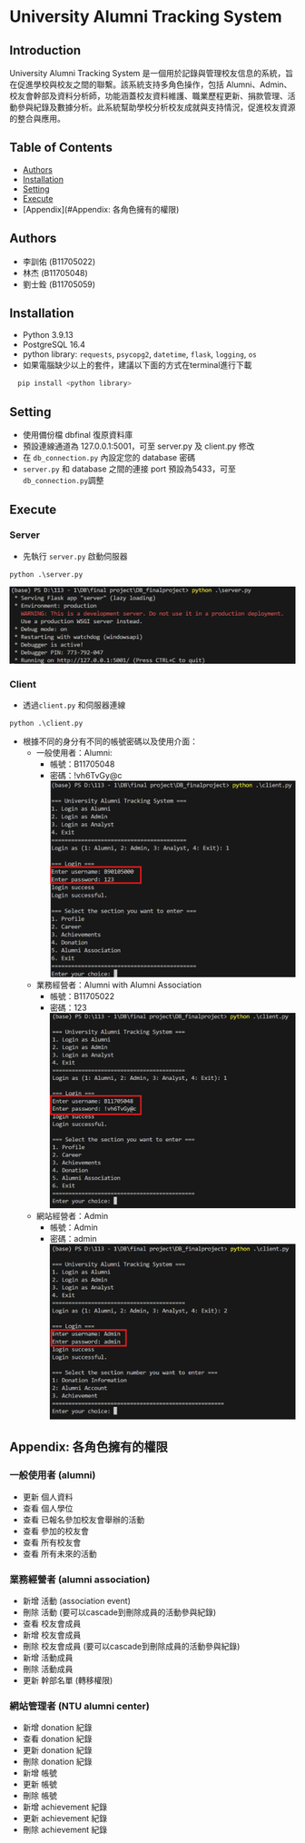 
# University Alumni Tracking System





## Introduction

University Alumni Tracking System 是一個用於記錄與管理校友信息的系統，旨在促進學校與校友之間的聯繫。該系統支持多角色操作，包括 Alumni、Admin、校友會幹部及資料分析師，功能涵蓋校友資料維護、職業歷程更新、捐款管理、活動參與紀錄及數據分析。此系統幫助學校分析校友成就與支持情況，促進校友資源的整合與應用。

## Table of Contents
- [Authors](#Authors)
- [Installation](#installation)
- [Setting](#Setting)
- [Execute](#Execute)
- [Appendix](#Appendix: 各角色擁有的權限)
## Authors

- 李訓佑 (B11705022)
- 林杰 (B11705048)
- 劉士銓 (B11705059)
## Installation

- Python 3.9.13
- PostgreSQL 16.4
- python library: `requests`, `psycopg2`, `datetime`, `flask`, `logging`, `os`
- 如果電腦缺少以上的套件，建議以下面的方式在terminal進行下載
```bash
  pip install <python library>
```
    
## Setting
- 使用備份檔 dbfinal 復原資料庫
- 預設連線通道為 127.0.0.1:5001，可至 server.py 及 client.py 修改
- 在 `db_connection.py` 內設定您的 database 密碼
- `server.py` 和 database 之間的連接 port 預設為5433，可至`db_connection.py`調整

## Execute
### Server
- 先執行 `server.py` 啟動伺服器
```
python .\server.py 
```
![server login](SCREENSHOT/server_begin.png)
### Client
- 透過`client.py` 和伺服器連線
```
python .\client.py 
```
-  根據不同的身分有不同的帳號密碼以及使用介面：
    - 一般使用者：Alumni:
        - 帳號：B11705048
        - 密碼：!vh6TvGy@c
      ![client_Alumni_login](SCREENSHOT/client_alumni_login.png)  
    - 業務經營者：Alumni with Alumni Association
        - 帳號：B11705022
        - 密碼：123
      ![client_Alumni_Association_login](SCREENSHOT/client_alumni_association_login.png)
    - 網站經營者：Admin
        - 帳號：Admin
        - 密碼：admin
      ![client_Admin_login](SCREENSHOT/client_admin_login.png)


## Appendix: 各角色擁有的權限

### 一般使用者 (alumni)
* 更新 個人資料
* 查看 個人學位
* 查看 已報名參加校友會舉辦的活動
* 查看 參加的校友會
* 查看 所有校友會
* 查看 所有未來的活動
  
### 業務經營者 (alumni association)
* 新增 活動 (association event)
* 刪除 活動 (要可以cascade到刪除成員的活動參與紀錄)
* 查看 校友會成員
* 新增 校友會成員
* 刪除 校友會成員 (要可以cascade到刪除成員的活動參與紀錄)
* 新增 活動成員
* 刪除 活動成員
* 更新 幹部名單 (轉移權限)
  
### 網站管理者 (NTU alumni center)
* 新增 donation 紀錄
* 查看 donation 紀錄
* 更新 donation 紀錄
* 刪除 donation 紀錄
* 新增 帳號
* 更新 帳號
* 刪除 帳號
* 新增 achievement 紀錄
* 更新 achievement 紀錄
* 刪除 achievement 紀錄
